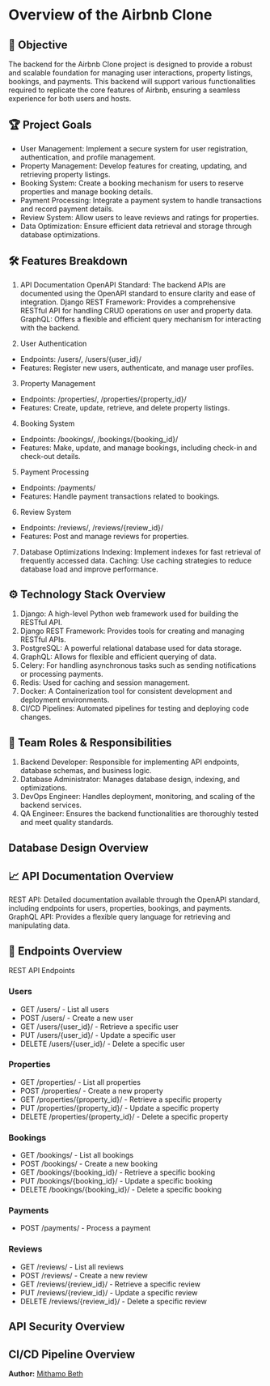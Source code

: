 # Overview of the Airbnb Clone
## 🚀 Objective
The backend for the Airbnb Clone project is designed to provide a robust and scalable foundation for managing user interactions, property listings, bookings, and payments. This backend will support various functionalities required to replicate the core features of Airbnb, ensuring a seamless experience for both users and hosts.

## 🏆 Project Goals
- User Management: Implement a secure system for user registration, authentication, and profile management.
- Property Management: Develop features for creating, updating, and retrieving property listings.
- Booking System: Create a booking mechanism for users to reserve properties and manage booking details.
- Payment Processing: Integrate a payment system to handle transactions and record payment details.
- Review System: Allow users to leave reviews and ratings for properties.
- Data Optimization: Ensure efficient data retrieval and storage through database optimizations.

## 🛠️ Features Breakdown
1. API Documentation
OpenAPI Standard: The backend APIs are documented using the OpenAPI standard to ensure clarity and ease of integration.
Django REST Framework: Provides a comprehensive RESTful API for handling CRUD operations on user and property data.
GraphQL: Offers a flexible and efficient query mechanism for interacting with the backend.

2. User Authentication
- Endpoints: /users/, /users/{user_id}/
- Features: Register new users, authenticate, and manage user profiles.

3. Property Management
- Endpoints: /properties/, /properties/{property_id}/
- Features: Create, update, retrieve, and delete property listings.

4. Booking System
- Endpoints: /bookings/, /bookings/{booking_id}/
- Features: Make, update, and manage bookings, including check-in and check-out details.

5. Payment Processing
- Endpoints: /payments/
- Features: Handle payment transactions related to bookings.

6. Review System
- Endpoints: /reviews/, /reviews/{review_id}/
- Features: Post and manage reviews for properties.

7. Database Optimizations
Indexing: Implement indexes for fast retrieval of frequently accessed data.
Caching: Use caching strategies to reduce database load and improve performance.

## ⚙️ Technology Stack Overview
1. Django: A high-level Python web framework used for building the RESTful API.
2. Django REST Framework: Provides tools for creating and managing RESTful APIs.
3. PostgreSQL: A powerful relational database used for data storage.
4. GraphQL: Allows for flexible and efficient querying of data.
5. Celery: For handling asynchronous tasks such as sending notifications or processing payments.
6. Redis: Used for caching and session management.
7. Docker: A Containerization tool for consistent development and deployment environments.
8. CI/CD Pipelines: Automated pipelines for testing and deploying code changes.

## 👥 Team Roles & Responsibilities
1. Backend Developer: Responsible for implementing API endpoints, database schemas, and business logic.
2. Database Administrator: Manages database design, indexing, and optimizations.
3. DevOps Engineer: Handles deployment, monitoring, and scaling of the backend services.
4. QA Engineer: Ensures the backend functionalities are thoroughly tested and meet quality standards.

## Database Design Overview


## 📈 API Documentation Overview
REST API: Detailed documentation available through the OpenAPI standard, including endpoints for users, properties, bookings, and payments.
GraphQL API: Provides a flexible query language for retrieving and manipulating data.

## 📌 Endpoints Overview
REST API Endpoints

### Users
- GET /users/ - List all users
- POST /users/ - Create a new user
- GET /users/{user_id}/ - Retrieve a specific user
- PUT /users/{user_id}/ - Update a specific user
- DELETE /users/{user_id}/ - Delete a specific user

### Properties
- GET /properties/ - List all properties
- POST /properties/ - Create a new property
- GET /properties/{property_id}/ - Retrieve a specific property
- PUT /properties/{property_id}/ - Update a specific property
- DELETE /properties/{property_id}/ - Delete a specific property

### Bookings
- GET /bookings/ - List all bookings
- POST /bookings/ - Create a new booking
- GET /bookings/{booking_id}/ - Retrieve a specific booking
- PUT /bookings/{booking_id}/ - Update a specific booking
- DELETE /bookings/{booking_id}/ - Delete a specific booking

### Payments
- POST /payments/ - Process a payment

### Reviews
- GET /reviews/ - List all reviews
- POST /reviews/ - Create a new review
- GET /reviews/{review_id}/ - Retrieve a specific review
- PUT /reviews/{review_id}/ - Update a specific review
- DELETE /reviews/{review_id}/ - Delete a specific review

## API Security Overview

## CI/CD Pipeline Overview

**Author:** [Mithamo Beth](github.com/Mythamor)
